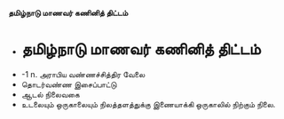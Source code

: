 **தமிழ்நாடு மாணவர் கணினித் திட்டம்**
- # தமிழ்நாடு மாணவர் கணினித் திட்டம்
- -1 n. அராபிய வண்ணச்சித்திர வேலை
- தொடர்வண்ண இசைப்பாட்டு
- ஆடல் நிலைவகை
- உடலையும் ஒருகாலையும் நிலத்தளத்துக்கு இணையாக்கி ஒருகாலில் நிற்கும் நிலை.

